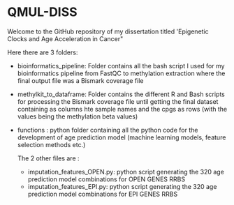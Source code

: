 # QMUL-DISS
Welcome to the GitHub repository of my dissertation titled 'Epigenetic Clocks and Age Acceleration in Cancer" 

Here there are 3 folders: 
- bioinformatics_pipeline: Folder contains all the bash script I used for my bioinformatics pipeline from FastQC to methylation extraction where the final output file was a Bismark coverage file
- methylkit_to_dataframe: Folder contains the different R and Bash scripts for processing the Bismark coverage file until getting the final dataset containing as columns hte sample names and the cpgs as rows (with the values being the methylation beta values)
- functions : python folder containing all the python code for the development of age prediction model (machine learning models, feature selection methods etc.)

  The 2 other files are :
  - imputation_features_OPEN.py: python script generating the 320 age prediction model combinations for OPEN GENES RRBS
  - imputation_features_EPI.py: python script generating the 320 age prediction model combinations for EPI GENES RRBS
